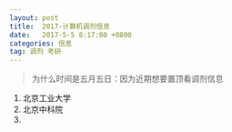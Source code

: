 ```yaml
---
layout: post
title:  2017-计算机调剂信息
date:   2017-5-5 8:17:00 +0800
categories: 信息
tag: 调剂 考研
---
```


> 为什么时间是五月五日：因为近期想要置顶看调剂信息

1. 北京工业大学
2. 北京中科院
3. 